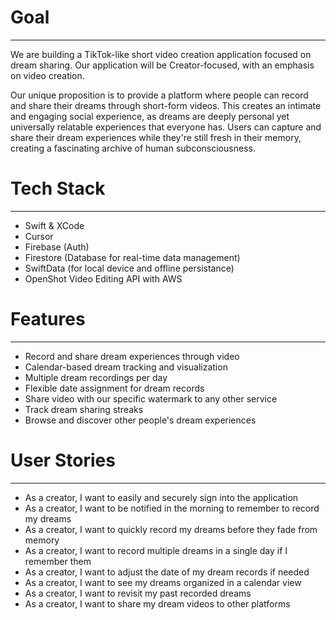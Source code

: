 # Goal
---
We are building a TikTok-like short video creation application focused on dream sharing. Our application will be Creator-focused, with an emphasis on video creation.

Our unique proposition is to provide a platform where people can record and share their dreams through short-form videos. This creates an intimate and engaging social experience, as dreams are deeply personal yet universally relatable experiences that everyone has. Users can capture and share their dream experiences while they're still fresh in their memory, creating a fascinating archive of human subconsciousness.


# Tech Stack
---
- Swift & XCode
- Cursor
- Firebase (Auth)
- Firestore (Database for real-time data management)
- SwiftData (for local device and offline persistance)
- OpenShot Video Editing API with AWS

# Features
---
- Record and share dream experiences through video
- Calendar-based dream tracking and visualization
- Multiple dream recordings per day
- Flexible date assignment for dream records
- Share video with our specific watermark to any other service
- Track dream sharing streaks
- Browse and discover other people's dream experiences


# User Stories
---
- As a creator, I want to easily and securely sign into the application
- As a creator, I want to be notified in the morning to remember to record my dreams
- As a creator, I want to quickly record my dreams before they fade from memory
- As a creator, I want to record multiple dreams in a single day if I remember them
- As a creator, I want to adjust the date of my dream records if needed
- As a creator, I want to see my dreams organized in a calendar view
- As a creator, I want to revisit my past recorded dreams
- As a creator, I want to share my dream videos to other platforms